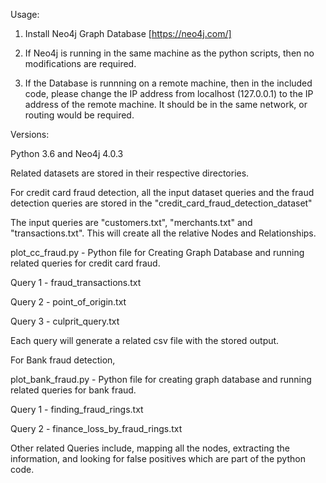 Usage:

1. Install Neo4j Graph Database [https://neo4j.com/]

2. If Neo4j is running in the same machine as the python scripts, then no modifications are required. 

3. If the Database is runnning on a remote machine, then in the included code, please change the IP address from localhost (127.0.0.1) to the IP address of the remote machine. It should be in the same network, or routing would be required.

Versions:

Python 3.6 and Neo4j 4.0.3

Related datasets are stored in their respective directories.

For credit card fraud detection, all the input dataset queries and the fraud detection queries are stored in the "credit_card_fraud_detection_dataset"

The input queries are "customers.txt", "merchants.txt" and "transactions.txt". This will create all the relative Nodes and Relationships.

plot_cc_fraud.py - Python file for Creating Graph Database and running related queries for credit card fraud.

Query 1 - fraud_transactions.txt

Query 2 - point_of_origin.txt

Query 3 - culprit_query.txt

Each query will generate a related csv file with the stored output.


For Bank fraud detection, 

plot_bank_fraud.py - Python file for creating graph database and running related queries for bank fraud.

Query 1 - finding_fraud_rings.txt

Query 2 - finance_loss_by_fraud_rings.txt

Other related Queries include, mapping all the nodes, extracting the information, and looking for false positives which are part of the python code.
